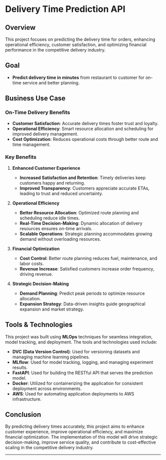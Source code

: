 # Delivery Time Prediction API

## Overview
This project focuses on predicting the delivery time for orders, enhancing operational efficiency, customer satisfaction, and optimizing financial performance in the competitive  delivery industry.

## Goal
- **Predict delivery time in minutes** from restaurant to customer for on-time service and better planning.

## Business Use Case
### On-Time Delivery Benefits
- **Customer Satisfaction**: Accurate delivery times foster trust and loyalty.
- **Operational Efficiency**: Smart resource allocation and scheduling for improved delivery management.
- **Cost Optimization**: Reduces operational costs through better route and time management.

### Key Benefits
1. **Enhanced Customer Experience**
   - **Increased Satisfaction and Retention**: Timely deliveries keep customers happy and returning.
   - **Improved Transparency**: Customers appreciate accurate ETAs, leading to trust and reduced uncertainty.

2. **Operational Efficiency**
   - **Better Resource Allocation**: Optimized route planning and scheduling reduce idle times.
   - **Real-Time Decision-Making**: Dynamic allocation of delivery resources ensures on-time arrivals.
   - **Scalable Operations**: Strategic planning accommodates growing demand without overloading resources.

3. **Financial Optimization**
   - **Cost Control**: Better route planning reduces fuel, maintenance, and labor costs.
   - **Revenue Increase**: Satisfied customers increase order frequency, driving revenue.

4. **Strategic Decision-Making**
   - **Demand Planning**: Predict peak periods to optimize resource allocation.
   - **Expansion Strategy**: Data-driven insights guide geographical expansion and market strategy.

## Tools & Technologies
This project was built using **MLOps** techniques for seamless integration, model tracking, and deployment. The tools and technologies used include:

- **DVC (Data Version Control)**: Used for versioning datasets and managing machine learning pipelines.
- **MLflow**: Used for model tracking, logging, and managing experiment results.
- **FastAPI**: Used for building the RESTful API that serves the prediction model.
- **Docker**: Utilized for containerizing the application for consistent deployment across environments.
- **AWS**: Used for automating application deployments to AWS infrastructure.

## Conclusion
By predicting delivery times accurately, this project aims to enhance customer experience, improve operational efficiency, and maximize financial optimization. The implementation of this model will drive strategic decision-making, improve service quality, and contribute to cost-effective scaling in the competitive delivery industry.

---
